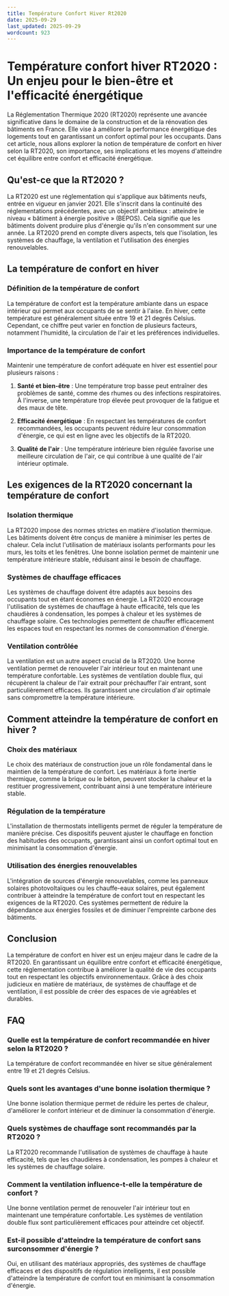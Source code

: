 ```yaml
---
title: Température Confort Hiver Rt2020
date: 2025-09-29
last_updated: 2025-09-29
wordcount: 923
---
```


# Température confort hiver RT2020 : Un enjeu pour le bien-être et l'efficacité énergétique

La Réglementation Thermique 2020 (RT2020) représente une avancée significative dans le domaine de la construction et de la rénovation des bâtiments en France. Elle vise à améliorer la performance énergétique des logements tout en garantissant un confort optimal pour les occupants. Dans cet article, nous allons explorer la notion de température de confort en hiver selon la RT2020, son importance, ses implications et les moyens d'atteindre cet équilibre entre confort et efficacité énergétique.

## Qu'est-ce que la RT2020 ?

La RT2020 est une réglementation qui s'applique aux bâtiments neufs, entrée en vigueur en janvier 2021. Elle s'inscrit dans la continuité des réglementations précédentes, avec un objectif ambitieux : atteindre le niveau « bâtiment à énergie positive » (BEPOS). Cela signifie que les bâtiments doivent produire plus d'énergie qu'ils n'en consomment sur une année. La RT2020 prend en compte divers aspects, tels que l'isolation, les systèmes de chauffage, la ventilation et l'utilisation des énergies renouvelables.

## La température de confort en hiver

### Définition de la température de confort

La température de confort est la température ambiante dans un espace intérieur qui permet aux occupants de se sentir à l'aise. En hiver, cette température est généralement située entre 19 et 21 degrés Celsius. Cependant, ce chiffre peut varier en fonction de plusieurs facteurs, notamment l'humidité, la circulation de l'air et les préférences individuelles.

### Importance de la température de confort

Maintenir une température de confort adéquate en hiver est essentiel pour plusieurs raisons :

1. **Santé et bien-être** : Une température trop basse peut entraîner des problèmes de santé, comme des rhumes ou des infections respiratoires. À l'inverse, une température trop élevée peut provoquer de la fatigue et des maux de tête.

2. **Efficacité énergétique** : En respectant les températures de confort recommandées, les occupants peuvent réduire leur consommation d'énergie, ce qui est en ligne avec les objectifs de la RT2020.

3. **Qualité de l'air** : Une température intérieure bien régulée favorise une meilleure circulation de l'air, ce qui contribue à une qualité de l'air intérieur optimale.

## Les exigences de la RT2020 concernant la température de confort

### Isolation thermique

La RT2020 impose des normes strictes en matière d'isolation thermique. Les bâtiments doivent être conçus de manière à minimiser les pertes de chaleur. Cela inclut l'utilisation de matériaux isolants performants pour les murs, les toits et les fenêtres. Une bonne isolation permet de maintenir une température intérieure stable, réduisant ainsi le besoin de chauffage.

### Systèmes de chauffage efficaces

Les systèmes de chauffage doivent être adaptés aux besoins des occupants tout en étant économes en énergie. La RT2020 encourage l'utilisation de systèmes de chauffage à haute efficacité, tels que les chaudières à condensation, les pompes à chaleur et les systèmes de chauffage solaire. Ces technologies permettent de chauffer efficacement les espaces tout en respectant les normes de consommation d'énergie.

### Ventilation contrôlée

La ventilation est un autre aspect crucial de la RT2020. Une bonne ventilation permet de renouveler l'air intérieur tout en maintenant une température confortable. Les systèmes de ventilation double flux, qui récupèrent la chaleur de l'air extrait pour préchauffer l'air entrant, sont particulièrement efficaces. Ils garantissent une circulation d'air optimale sans compromettre la température intérieure.

## Comment atteindre la température de confort en hiver ?

### Choix des matériaux

Le choix des matériaux de construction joue un rôle fondamental dans le maintien de la température de confort. Les matériaux à forte inertie thermique, comme la brique ou le béton, peuvent stocker la chaleur et la restituer progressivement, contribuant ainsi à une température intérieure stable.

### Régulation de la température

L'installation de thermostats intelligents permet de réguler la température de manière précise. Ces dispositifs peuvent ajuster le chauffage en fonction des habitudes des occupants, garantissant ainsi un confort optimal tout en minimisant la consommation d'énergie.

### Utilisation des énergies renouvelables

L'intégration de sources d'énergie renouvelables, comme les panneaux solaires photovoltaïques ou les chauffe-eaux solaires, peut également contribuer à atteindre la température de confort tout en respectant les exigences de la RT2020. Ces systèmes permettent de réduire la dépendance aux énergies fossiles et de diminuer l'empreinte carbone des bâtiments.

## Conclusion

La température de confort en hiver est un enjeu majeur dans le cadre de la RT2020. En garantissant un équilibre entre confort et efficacité énergétique, cette réglementation contribue à améliorer la qualité de vie des occupants tout en respectant les objectifs environnementaux. Grâce à des choix judicieux en matière de matériaux, de systèmes de chauffage et de ventilation, il est possible de créer des espaces de vie agréables et durables.

## FAQ

### Quelle est la température de confort recommandée en hiver selon la RT2020 ?

La température de confort recommandée en hiver se situe généralement entre 19 et 21 degrés Celsius.

### Quels sont les avantages d'une bonne isolation thermique ?

Une bonne isolation thermique permet de réduire les pertes de chaleur, d'améliorer le confort intérieur et de diminuer la consommation d'énergie.

### Quels systèmes de chauffage sont recommandés par la RT2020 ?

La RT2020 recommande l'utilisation de systèmes de chauffage à haute efficacité, tels que les chaudières à condensation, les pompes à chaleur et les systèmes de chauffage solaire.

### Comment la ventilation influence-t-elle la température de confort ?

Une bonne ventilation permet de renouveler l'air intérieur tout en maintenant une température confortable. Les systèmes de ventilation double flux sont particulièrement efficaces pour atteindre cet objectif.

### Est-il possible d'atteindre la température de confort sans surconsommer d'énergie ?

Oui, en utilisant des matériaux appropriés, des systèmes de chauffage efficaces et des dispositifs de régulation intelligents, il est possible d'atteindre la température de confort tout en minimisant la consommation d'énergie.